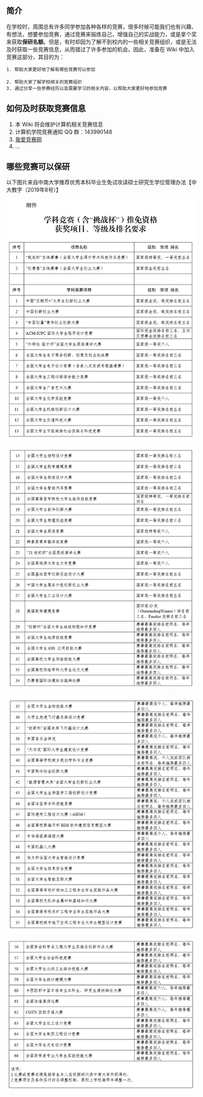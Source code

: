 ## 简介

在学校时，周围总有许多同学参加各种各样的竞赛，很多时候可能我们也有兴趣、有想法，想要参加竞赛，通过竞赛来锻炼自己，增强自己的实战能力，或是拿个奖来获取**保研名额**。但是，有时却因为了解不到校内的一些相关竞赛组织，或是无法及时获取一些竞赛信息，从而错过了许多参加的机会。因此，准备在 Wiki 中加入竞赛这部分，其目的为：

	1. 帮助大家更好地了解有哪些竞赛可以参加

 	2. 帮助大家了解学校相关的竞赛组织
 	3. 通过分享一些参赛经历以及需要学习的相关内容，以帮助大家更好地参加竞赛

## 如何及时获取竞赛信息

1. 本 Wiki 将会维护计算机相关竞赛信息
2. 计算机学院竞赛通知 QQ 群：143990148
3. [我爱竞赛网](http://www.52jingsai.com/portal.php)
4. ...

## 哪些竞赛可以保研

以下图片来自中南大学推荐优秀本科毕业生免试攻读硕士研究生学位管理办法【中大教字（2019年8号）】

![](images/index1.png)

![](images/index2.png)

![](images/index3.png)

![](images/index4.png)